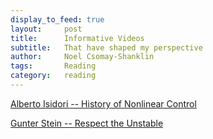 ```yaml
---
display_to_feed: true
layout:     post
title:      Informative Videos
subtitle:   That have shaped my perspective
author:     Noel Csomay-Shanklin
tags: 	    Reading
category:   reading
---
```


[Alberto Isidori -- History of Nonlinear Control](https://www.youtube.com/watch?v=zcvnVCH7IcY)

[Gunter Stein -- Respect the Unstable](https://www.youtube.com/watch?v=9Lhu31X94V4&list=LL&index=32)

